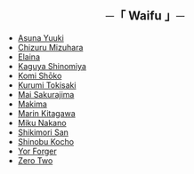 <h2 align="center">
    ─「 Waifu 」─
</h2>

 - <a href="https://github.com/ikx7a/Waifu/tree/main/Asuna%20Yuuki">Asuna Yuuki</a>
 - <a href="https://github.com/ikx7a/Waifu/tree/main/Chizuru%20Mizuhara">Chizuru Mizuhara</a>
 - <a href="https://github.com/ikx7a/Waifu/tree/main/Elaina">Elaina</a>
 - <a href="https://github.com/ikx7a/Waifu/tree/main/Kaguya%20Shinomiya">Kaguya Shinomiya</a>
 - <a href="https://github.com/ikx7a/Waifu/tree/main/Komi%20Sh%C5%8Dko">Komi Shōko</a>
 - <a href="https://github.com/ikx7a/Waifu/tree/main/Kurumi%20Tokisaki">Kurumi Tokisaki</a>
 - <a href="https://github.com/ikx7a/Waifu/tree/main/Mai%20Sakurajima">Mai Sakurajima</a>
 - <a href="https://github.com/ikx7a/Waifu/tree/main/Makima">Makima</a>
 - <a href="https://github.com/ikx7a/Waifu/tree/main/Marin%20Kitagawa">Marin Kitagawa</a>
 - <a href="https://github.com/ikx7a/Waifu/tree/main/Miku%20Nakano">Miku Nakano</a>
 - <a href="https://github.com/ikx7a/Waifu/tree/main/Shikimori%20San">Shikimori San</a>
 - <a href="https://github.com/ikx7a/Waifu/tree/main/Shinobu%20Kocho">Shinobu Kocho</a>
 - <a href="https://github.com/ikx7a/Waifu/tree/main/Yor%20Forger">Yor Forger</a>
 - <a href="https://github.com/ikx7a/Waifu/tree/main/Zero%20Two">Zero Two</a>



